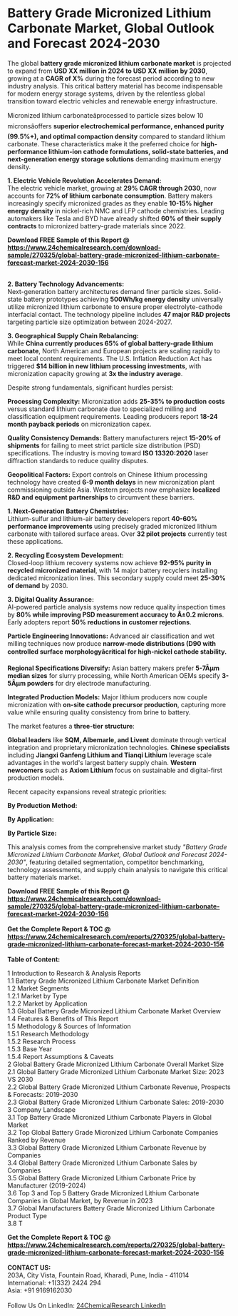 <h1>Battery Grade Micronized Lithium Carbonate Market, Global Outlook and Forecast 2024-2030</h1><p>The global <strong>battery grade micronized lithium carbonate market</strong> is projected to expand from <strong>USD XX million in 2024 to USD XX million by 2030</strong>, growing at a <strong>CAGR of X%</strong> during the forecast period according to new industry analysis. This critical battery material has become indispensable for modern energy storage systems, driven by the relentless global transition toward electric vehicles and renewable energy infrastructure.</p><p>Micronized lithium carbonateâprocessed to particle sizes below 10 micronsâoffers <strong>superior electrochemical performance, enhanced purity (99.5%+), and optimal compaction density</strong> compared to standard lithium carbonate. These characteristics make it the preferred choice for <strong>high-performance lithium-ion cathode formulations, solid-state batteries, and next-generation energy storage solutions</strong> demanding maximum energy density.</p><p><strong>1. Electric Vehicle Revolution Accelerates Demand:</strong><br>
The electric vehicle market, growing at <strong>29% CAGR through 2030</strong>, now accounts for <strong>72% of lithium carbonate consumption</strong>. Battery makers increasingly specify micronized grades as they enable <strong>10-15% higher energy density</strong> in nickel-rich NMC and LFP cathode chemistries. Leading automakers like Tesla and BYD have already shifted <strong>60% of their supply contracts</strong> to micronized battery-grade materials since 2022.</p><div><b>Download FREE Sample of this Report @ 
            <a href="https://www.24chemicalresearch.com/download-sample/270325/global-battery-grade-micronized-lithium-carbonate-forecast-market-2024-2030-156">
            https://www.24chemicalresearch.com/download-sample/270325/global-battery-grade-micronized-lithium-carbonate-forecast-market-2024-2030-156</a></b></div><br><p><strong>2. Battery Technology Advancements:</strong><br>
Next-generation battery architectures demand finer particle sizes. Solid-state battery prototypes achieving <strong>500Wh/kg energy density</strong> universally utilize micronized lithium carbonate to ensure proper electrolyte-cathode interfacial contact. The technology pipeline includes <strong>47 major R&amp;D projects</strong> targeting particle size optimization between 2024-2027.</p><p><strong>3. Geographical Supply Chain Rebalancing:</strong><br>
While <strong>China currently produces 65% of global battery-grade lithium carbonate</strong>, North American and European projects are scaling rapidly to meet local content requirements. The U.S. Inflation Reduction Act has triggered <strong>$14 billion in new lithium processing investments</strong>, with micronization capacity growing at <strong>3x the industry average</strong>.</p><p>Despite strong fundamentals, significant hurdles persist:</p><p><strong>Processing Complexity:</strong> Micronization adds <strong>25-35% to production costs</strong> versus standard lithium carbonate due to specialized milling and classification equipment requirements. Leading producers report <strong>18-24 month payback periods</strong> on micronization capex.</p><p><strong>Quality Consistency Demands:</strong> Battery manufacturers reject <strong>15-20% of shipments</strong> for failing to meet strict particle size distribution (PSD) specifications. The industry is moving toward <strong>ISO 13320:2020</strong> laser diffraction standards to reduce quality disputes.</p><p><strong>Geopolitical Factors:</strong> Export controls on Chinese lithium processing technology have created <strong>6-9 month delays</strong> in new micronization plant commissioning outside Asia. Western projects now emphasize <strong>localized R&amp;D and equipment partnerships</strong> to circumvent these barriers.</p><p><strong>1. Next-Generation Battery Chemistries:</strong><br>
Lithium-sulfur and lithium-air battery developers report <strong>40-60% performance improvements</strong> using precisely graded micronized lithium carbonate with tailored surface areas. Over <strong>32 pilot projects</strong> currently test these applications.</p><p><strong>2. Recycling Ecosystem Development:</strong><br>
Closed-loop lithium recovery systems now achieve <strong>92-95% purity in recycled micronized material</strong>, with 14 major battery recyclers installing dedicated micronization lines. This secondary supply could meet <strong>25-30% of demand</strong> by 2030.</p><p><strong>3. Digital Quality Assurance:</strong><br>
AI-powered particle analysis systems now reduce quality inspection times by <strong>80% while improving PSD measurement accuracy to Â±0.2 microns</strong>. Early adopters report <strong>50% reductions in customer rejections</strong>.</p><p><strong>Particle Engineering Innovations:</strong> Advanced air classification and wet milling techniques now produce <strong>narrow-mode distributions (D90  with controlled surface morphologyâcritical for high-nickel cathode stability.</strong></p><p><strong>Regional Specifications Diversify:</strong> Asian battery makers prefer <strong>5-7Âµm median sizes</strong> for slurry processing, while North American OEMs specify <strong>3-5Âµm powders</strong> for dry electrode manufacturing.</p><p><strong>Integrated Production Models:</strong> Major lithium producers now couple micronization with <strong>on-site cathode precursor production</strong>, capturing more value while ensuring quality consistency from brine to battery.</p><p>The market features a <strong>three-tier structure</strong>: </p><p><strong>Global leaders</strong> like <strong>SQM, Albemarle, and Livent</strong> dominate through vertical integration and proprietary micronization technologies. <strong>Chinese specialists</strong> including <strong>Jiangxi Ganfeng Lithium and Tianqi Lithium</strong> leverage scale advantages in the world's largest battery supply chain. <strong>Western newcomers</strong> such as <strong>Axiom Lithium</strong> focus on sustainable and digital-first production models.</p><p>Recent capacity expansions reveal strategic priorities: </p><p><strong>By Production Method:</strong></p><p><strong>By Application:</strong></p><p><strong>By Particle Size:</strong></p><p>This analysis comes from the comprehensive market study <em>"Battery Grade Micronized Lithium Carbonate Market, Global Outlook and Forecast 2024-2030"</em>, featuring detailed segmentation, competitor benchmarking, technology assessments, and supply chain analysis to navigate this critical battery materials market.</p><div><b>Download FREE Sample of this Report @ 
            <a href="https://www.24chemicalresearch.com/download-sample/270325/global-battery-grade-micronized-lithium-carbonate-forecast-market-2024-2030-156">
            https://www.24chemicalresearch.com/download-sample/270325/global-battery-grade-micronized-lithium-carbonate-forecast-market-2024-2030-156</a></b></div><br><div><b>Get the Complete Report & TOC @ 
            <a href="https://www.24chemicalresearch.com/reports/270325/global-battery-grade-micronized-lithium-carbonate-forecast-market-2024-2030-156">
            https://www.24chemicalresearch.com/reports/270325/global-battery-grade-micronized-lithium-carbonate-forecast-market-2024-2030-156</a></b></div><br>
            <b>Table of Content:</b><p>1 Introduction to Research & Analysis Reports<br />
    1.1 Battery Grade Micronized Lithium Carbonate Market Definition<br />
    1.2 Market Segments<br />
        1.2.1 Market by Type<br />
        1.2.2 Market by Application<br />
    1.3 Global Battery Grade Micronized Lithium Carbonate Market Overview<br />
    1.4 Features & Benefits of This Report<br />
    1.5 Methodology & Sources of Information<br />
        1.5.1 Research Methodology<br />
        1.5.2 Research Process<br />
        1.5.3 Base Year<br />
        1.5.4 Report Assumptions & Caveats<br />
2 Global Battery Grade Micronized Lithium Carbonate Overall Market Size<br />
    2.1 Global Battery Grade Micronized Lithium Carbonate Market Size: 2023 VS 2030<br />
    2.2 Global Battery Grade Micronized Lithium Carbonate Revenue, Prospects & Forecasts: 2019-2030<br />
    2.3 Global Battery Grade Micronized Lithium Carbonate Sales: 2019-2030<br />
3 Company Landscape<br />
    3.1 Top Battery Grade Micronized Lithium Carbonate Players in Global Market<br />
    3.2 Top Global Battery Grade Micronized Lithium Carbonate Companies Ranked by Revenue<br />
    3.3 Global Battery Grade Micronized Lithium Carbonate Revenue by Companies<br />
    3.4 Global Battery Grade Micronized Lithium Carbonate Sales by Companies<br />
    3.5 Global Battery Grade Micronized Lithium Carbonate Price by Manufacturer (2019-2024)<br />
    3.6 Top 3 and Top 5 Battery Grade Micronized Lithium Carbonate Companies in Global Market, by Revenue in 2023<br />
    3.7 Global Manufacturers Battery Grade Micronized Lithium Carbonate Product Type<br />
    3.8 T</p><div><b>Get the Complete Report & TOC @ 
            <a href="https://www.24chemicalresearch.com/reports/270325/global-battery-grade-micronized-lithium-carbonate-forecast-market-2024-2030-156">
            https://www.24chemicalresearch.com/reports/270325/global-battery-grade-micronized-lithium-carbonate-forecast-market-2024-2030-156</a></b></div><br><b>CONTACT US:</b><br>
            203A, City Vista, Fountain Road, Kharadi, Pune, India - 411014<br>
            International: +1(332) 2424 294<br>
            Asia: +91 9169162030 <br><br>
            Follow Us On LinkedIn: <a href="https://www.linkedin.com/company/24chemicalresearch/">24ChemicalResearch LinkedIn</a>